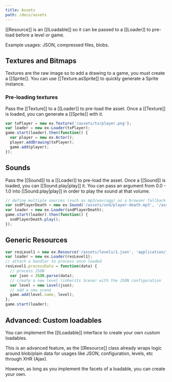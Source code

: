 ```yaml
---
title: Assets
path: /docs/assets
---
```


[[Resource]] is an [[ILoadable]] so it can be passed to a [[Loader]] to pre-load before
a level or game.

Example usages: JSON, compressed files, blobs.

## Textures and Bitmaps

Textures are the raw image so to add a drawing to a game, you must create
a [[Sprite]]. You can use [[Texture.asSprite]] to quickly generate a Sprite
instance.

### Pre-loading textures

Pass the [[Texture]] to a [[Loader]] to pre-load the asset. Once a [[Texture]]
is loaded, you can generate a [[Sprite]] with it.

```js
var txPlayer = new ex.Texture('/assets/tx/player.png');
var loader = new ex.Loader(txPlayer);
game.start(loader).then(function() {
  var player = new ex.Actor();
  player.addDrawing(txPlayer);
  game.add(player);
});
```

## Sounds

Pass the [[Sound]] to a [[Loader]] to pre-load the asset. Once a [[Sound]]
is loaded, you can [[Sound.play|play]] it. You can pass an argument from 0.0 - 1.0
into [[Sound.play|play]] in order to play the sound at that volume.

```js
// define multiple sources (such as mp3/wav/ogg) as a browser fallback
var sndPlayerDeath = new ex.Sound('/assets/snd/player-death.mp3', '/assets/snd/player-death.wav');
var loader = new ex.Loader(sndPlayerDeath);
game.start(loader).then(function() {
  sndPlayerDeath.play();
});
```

## Generic Resources

```js
var resLevel1 = new ex.Resource('/assets/levels/1.json', 'application/json');
var loader = new ex.Loader(resLevel1);
// attach a handler to process once loaded
resLevel1.processData = function(data) {
  // process JSON
  var json = JSON.parse(data);
  // create a new level (inherits Scene) with the JSON configuration
  var level = new Level(json);
  // add a new scene
  game.add(level.name, level);
};
game.start(loader);
```

## Advanced: Custom loadables

You can implement the [[ILoadable]] interface to create your own custom loadables.

This is an advanced feature, as the [[Resource]] class already wraps logic around
blob/plain data for usages like JSON, configuration, levels, etc through XHR (Ajax).

However, as long as you implement the facets of a loadable, you can create your
own.
